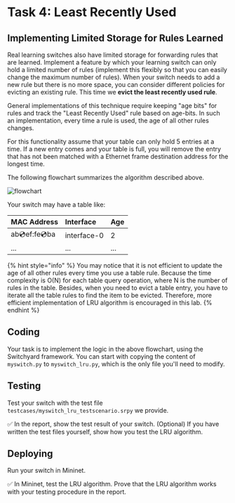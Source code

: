 # Task 4: Least Recently Used

## Implementing Limited Storage for Rules Learned

Real learning switches also have limited storage for forwarding rules that are learned. Implement a feature by which your learning switch can only hold a limited number of rules \(implement this flexibly so that you can easily change the maximum number of rules\). When your switch needs to add a new rule but there is no more space, you can consider different policies for evicting an existing rule. This time we **evict the least recently used rule**.

General implementations of this technique require keeping "age bits" for rules and track the "Least Recently Used" rule based on age-bits. In such an implementation, every time a rule is used, the age of all other rules changes.

For this functionality assume that your table can only hold 5 entries at a time. If a new entry comes and your table is full, you will remove the entry that has not been matched with a Ethernet frame destination address for the longest time.

The following flowchart summarizes the algorithm described above.

![flowchart](../.gitbook/assets/lru_flow.jpg)

Your switch may have a table like:

| MAC Address | Interface | Age |
| :--- | :--- | :--- |
| ab:cd:ef:fe:cd:ba | interface-0 | 2 |
| ... | ... | ... |

{% hint style="info" %}
You may notice that it is not efficient to update the age of all other rules every time you use a table rule. Because the time complexity is O\(N\) for each table query operation, where N is the number of rules in the table. Besides, when you need to evict a table entry, you have to iterate all the table rules to find the item to be evicted. Therefore, more efficient implementation of LRU algorithm is encouraged in this lab.
{% endhint %}

## Coding

Your task is to implement the logic in the above flowchart, using the Switchyard framework. You can start with copying the content of `myswitch.py` to `myswitch_lru.py`, which is the only file you'll need to modify.

## Testing

Test your switch with the test file `testcases/myswitch_lru_testscenario.srpy` we provide.

✅ In the report, show the test result of your switch. \(Optional\) If you have written the test files yourself, show how you test the LRU algorithm.

## Deploying

Run your switch in Mininet.

✅ In Mininet, test the LRU algorithm. Prove that the LRU algorithm works with your testing procedure in the report.


